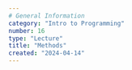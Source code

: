 ```yaml
---
# General Information
category: "Intro to Programming"
number: 16
type: "Lecture"
title: "Methods"
created: "2024-04-14"
---
```

